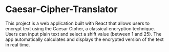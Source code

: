 # Caesar-Cipher-Translator
This project is a web application built with React that allows users to encrypt text using the Caesar Cipher, a classical encryption technique. Users can input plain text and select a shift value (between 1 and 25). The app automatically calculates and displays the encrypted version of the text in real time.
